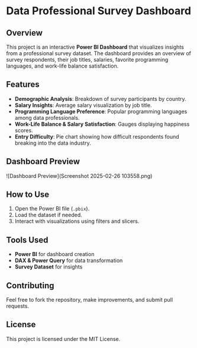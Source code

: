 # Data Professional Survey Dashboard

## Overview
This project is an interactive **Power BI Dashboard** that visualizes insights from a professional survey dataset. The dashboard provides an overview of survey respondents, their job titles, salaries, favorite programming languages, and work-life balance satisfaction.

## Features
- **Demographic Analysis**: Breakdown of survey participants by country.  
- **Salary Insights**: Average salary visualization by job title.  
- **Programming Language Preference**: Popular programming languages among data professionals.  
- **Work-Life Balance & Salary Satisfaction**: Gauges displaying happiness scores.  
- **Entry Difficulty**: Pie chart showing how difficult respondents found breaking into the data industry.  

## Dashboard Preview  
![Dashboard Preview](Screenshot 2025-02-26 103558.png)  

## How to Use  
1. Open the Power BI file (`.pbix`).  
2. Load the dataset if needed.  
3. Interact with visualizations using filters and slicers.  

## Tools Used  
- **Power BI** for dashboard creation  
- **DAX & Power Query** for data transformation  
- **Survey Dataset** for insights  

## Contributing  
Feel free to fork the repository, make improvements, and submit pull requests.  

## License  
This project is licensed under the MIT License.  
